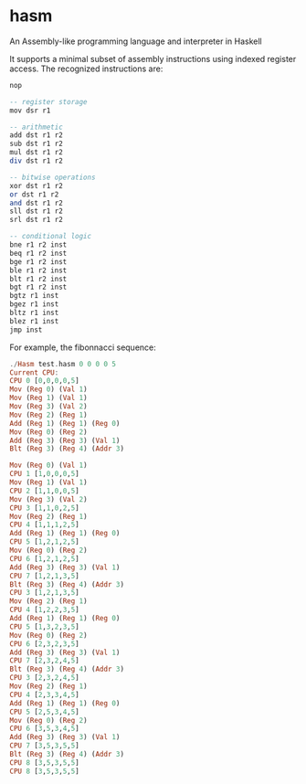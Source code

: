 # hasm
An Assembly-like programming language and interpreter in Haskell

It supports a minimal subset of assembly instructions using indexed register access.
The recognized instructions are:

```haskell
nop

-- register storage
mov dsr r1

-- arithmetic
add dst r1 r2
sub dst r1 r2
mul dst r1 r2
div dst r1 r2

-- bitwise operations
xor dst r1 r2
or dst r1 r2
and dst r1 r2
sll dst r1 r2
srl dst r1 r2

-- conditional logic
bne r1 r2 inst
beq r1 r2 inst
bge r1 r2 inst
ble r1 r2 inst
blt r1 r2 inst
bgt r1 r2 inst
bgtz r1 inst
bgez r1 inst
bltz r1 inst
blez r1 inst
jmp inst
```

For example, the fibonnacci sequence:

```haskell
./Hasm test.hasm 0 0 0 0 5
Current CPU:
CPU 0 [0,0,0,0,5]
Mov (Reg 0) (Val 1)
Mov (Reg 1) (Val 1)
Mov (Reg 3) (Val 2)
Mov (Reg 2) (Reg 1)
Add (Reg 1) (Reg 1) (Reg 0)
Mov (Reg 0) (Reg 2)
Add (Reg 3) (Reg 3) (Val 1)
Blt (Reg 3) (Reg 4) (Addr 3)

Mov (Reg 0) (Val 1)
CPU 1 [1,0,0,0,5]
Mov (Reg 1) (Val 1)
CPU 2 [1,1,0,0,5]
Mov (Reg 3) (Val 2)
CPU 3 [1,1,0,2,5]
Mov (Reg 2) (Reg 1)
CPU 4 [1,1,1,2,5]
Add (Reg 1) (Reg 1) (Reg 0)
CPU 5 [1,2,1,2,5]
Mov (Reg 0) (Reg 2)
CPU 6 [1,2,1,2,5]
Add (Reg 3) (Reg 3) (Val 1)
CPU 7 [1,2,1,3,5]
Blt (Reg 3) (Reg 4) (Addr 3)
CPU 3 [1,2,1,3,5]
Mov (Reg 2) (Reg 1)
CPU 4 [1,2,2,3,5]
Add (Reg 1) (Reg 1) (Reg 0)
CPU 5 [1,3,2,3,5]
Mov (Reg 0) (Reg 2)
CPU 6 [2,3,2,3,5]
Add (Reg 3) (Reg 3) (Val 1)
CPU 7 [2,3,2,4,5]
Blt (Reg 3) (Reg 4) (Addr 3)
CPU 3 [2,3,2,4,5]
Mov (Reg 2) (Reg 1)
CPU 4 [2,3,3,4,5]
Add (Reg 1) (Reg 1) (Reg 0)
CPU 5 [2,5,3,4,5]
Mov (Reg 0) (Reg 2)
CPU 6 [3,5,3,4,5]
Add (Reg 3) (Reg 3) (Val 1)
CPU 7 [3,5,3,5,5]
Blt (Reg 3) (Reg 4) (Addr 3)
CPU 8 [3,5,3,5,5]
CPU 8 [3,5,3,5,5]
```

